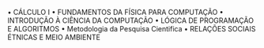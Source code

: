 •	CÁLCULO I
•	FUNDAMENTOS DA FÍSICA PARA COMPUTAÇÃO
•	INTRODUÇÃO À CIÊNCIA DA COMPUTAÇÃO
•	LÓGICA DE PROGRAMAÇÃO E ALGORITMOS
•	Metodologia da Pesquisa Cientifica
•	RELAÇÕES SOCIAIS ÉTNICAS E MEIO AMBIENTE



